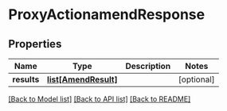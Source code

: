 # ProxyActionamendResponse

## Properties
Name | Type | Description | Notes
------------ | ------------- | ------------- | -------------
**results** | [**list[AmendResult]**](AmendResult.md) |  | [optional] 

[[Back to Model list]](../README.md#documentation-for-models) [[Back to API list]](../README.md#documentation-for-api-endpoints) [[Back to README]](../README.md)


